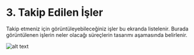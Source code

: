 # 3. Takip Edilen İşler
Takip etmeniz için görüntüleyebileceğiniz işler bu ekranda listelenir.  Burada görüntülenen işlerin neler olacağı süreçlerin tasarımı aşamasında belirlenir.

![alt text](/images/image-3.png)